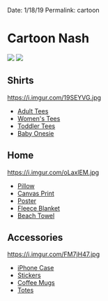 
Date: 1/18/19
Permalink: cartoon

# Cartoon Nash

![][image-1]
![][image-2]

## Shirts

https://i.imgur.com/19SEYVG.jpg

- [Adult Tees][1]
- [Women's Tees][2]
- [Toddler Tees][3]
- [Baby Onesie][4]

## Home

https://i.imgur.com/oLaxlEM.jpg

- [Pillow][5]
- [Canvas Print][6]
- [Poster][7]
- [Fleece Blanket][8]
- [Beach Towel][9]

## Accessories

https://i.imgur.com/FM7jH47.jpg

- [iPhone Case][10]
- [Stickers][11]
- [Coffee Mugs][12]
- [Totes][13]

[1]:	https://teespring.com/shop/cartoon-nash
[2]:	https://teespring.com/shop/cartoon-nash
[3]:	https://teespring.com/shop/cartoon-nash-kids
[4]:	https://teespring.com/shop/cartoon-nash-kids
[5]:	https://teespring.com/shop/cartoon-nash-wall
[6]:	https://teespring.com/shop/cartoon-nash-wall
[7]:	https://teespring.com/shop/cartoon-nash-wall
[8]:	https://teespring.com/shop/cartoon-nash-wall
[9]:	https://teespring.com/shop/cartoon-nash-wall
[10]:	https://teespring.com/shop/cartoon-nash
[11]:	https://teespring.com/shop/cartoon-nash
[12]:	https://teespring.com/shop/cartoon-nash
[13]:	https://teespring.com/shop/cartoon-nash

[image-1]:	https://vangogh.teespring.com/v3/image/EGcaQHEgYPp8rWBDJ_B8VSeryxs/480/560.jpg
[image-2]:	https://i.imgur.com/H7NqgJX.jpg
